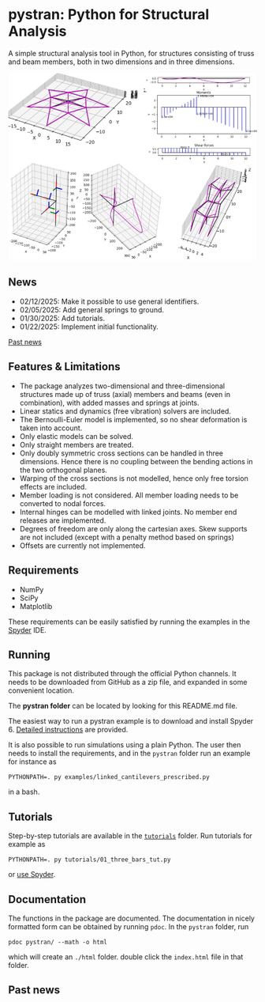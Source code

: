 # pystran: Python for Structural Analysis

A simple structural analysis tool in Python, for structures consisting of truss and beam members, both in two dimensions and in three dimensions.


![Alt pystran capabilities in graphic abstract](docs/splash.png)

## News

- 02/12/2025: Make it possible to use general identifiers.
- 02/05/2025: Add general springs to ground.
- 01/30/2025: Add tutorials.
- 01/22/2025: Implement initial functionality. 

[Past news](#past-news)

## Features & Limitations

- The package analyzes two-dimensional and three-dimensional structures made up
  of truss (axial) members and beams (even in combination), with added masses
  and springs at joints.
- Linear statics and dynamics (free vibration) solvers are included.
- The Bernoulli-Euler model is implemented, so no shear deformation is taken into account.
- Only elastic models can be solved.
- Only straight members are treated.
- Only doubly symmetric cross sections can be handled in three dimensions. Hence
  there is no coupling between the bending actions in the two orthogonal planes.
- Warping of the cross sections is not modelled, hence only free torsion effects are included.
- Member loading is not considered. All member loading needs to be converted to nodal forces.
- Internal hinges can be modelled with linked joints. No member end releases are implemented.
- Degrees of freedom are only along the cartesian axes. Skew supports are not
  included (except with a penalty method based on springs)
- Offsets are currently not implemented.

## Requirements

- NumPy
- SciPy
- Matplotlib

These requirements can be easily satisfied by running the examples in the [Spyder](docs/spyder/spyder.md) IDE.

## Running

This package is not distributed through the official Python channels.
It needs to be downloaded from GitHub as a zip file, and expanded in some convenient location. 

The __pystran folder__ can be located by looking for this README.md file.

The easiest way to run a pystran example is to download and install Spyder 6.
[Detailed instructions](docs/spyder.md) are provided. 

It is also possible to run simulations using a plain Python.
The user then needs to install the requirements, and in the
`pystran` folder run an example for instance as
```
PYTHONPATH=. py examples/linked_cantilevers_prescribed.py
```
in a bash.

## Tutorials

Step-by-step tutorials are available in the [`tutorials`](./tutorials) folder. 
Run tutorials for example as
```
PYTHONPATH=. py tutorials/01_three_bars_tut.py
```
or [use Spyder](docs/spyder.md).

## Documentation

The functions in the package are documented. The documentation in nicely formatted form can be obtained by running `pdoc`. In the `pystran` folder, run
```
pdoc pystran/ --math -o html
```
which will create an `./html` folder. double click the `index.html` file in that folder.

## <a name="past-news"></a>Past news
